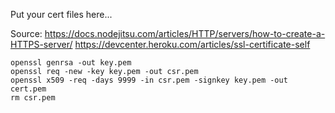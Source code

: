 Put your cert files here...

Source: https://docs.nodejitsu.com/articles/HTTP/servers/how-to-create-a-HTTPS-server/ https://devcenter.heroku.com/articles/ssl-certificate-self




```
openssl genrsa -out key.pem
openssl req -new -key key.pem -out csr.pem
openssl x509 -req -days 9999 -in csr.pem -signkey key.pem -out cert.pem
rm csr.pem
```
